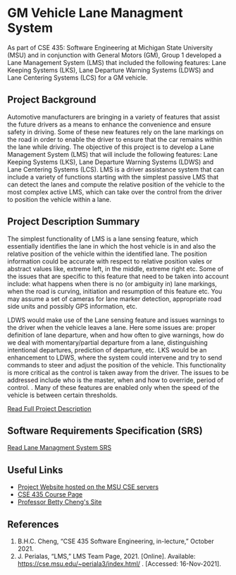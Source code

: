 # GM Vehicle Lane Managment System
As part of CSE 435: Software Engineering at Michigan State University (MSU) and in conjunction with General Motors (GM), Group 1 developed a Lane Management System (LMS) that included the following features: Lane Keeping Systems (LKS), Lane Departure Warning Systems (LDWS) and Lane Centering Systems (LCS) for a GM vehicle.

## Project Background
Automotive manufacturers are bringing in a variety of features that assist the future drivers as a means to enhance the convenience and ensure safety in driving. Some of these new features rely on the lane markings on the road in order to enable the driver to ensure that the car remains within the lane while driving. The objective of this project is to develop a Lane Management System (LMS) that will include the following features: Lane Keeping Systems (LKS), Lane Departure Warning Systems (LDWS) and Lane Centering Systems (LCS). LMS is a driver assistance system that can include a variety of functions starting with the simplest passive LMS that can detect the lanes and compute the relative position of the vehicle to the most complex active LMS, which can take over the control from the driver to position the vehicle within a lane.

## Project Description Summary
The simplest functionality of LMS is a lane sensing feature, which essentially identifies the lane in which the host vehicle is in and also the relative position of the vehicle within the identified lane. The position information could be accurate with respect to relative position vales or abstract values like, extreme left, in the middle, extreme right etc. Some of the issues that are specific to this feature that need to be taken into account include: what happens when there is no (or ambiguity in) lane markings, when the road is curving, initiation and resumption of this feature etc. You may assume a set of cameras for lane marker detection, appropriate road side units and possibly GPS information, etc.

LDWS would make use of the Lane sensing feature and issues warnings to the driver when the vehicle leaves a lane. Here some issues are: proper definition of lane departure, when and how often to give warnings, how do we deal with momentary/partial departure from a lane, distinguishing intentional departures, prediction of departure, etc. LKS would be an enhancement to LDWS, where the system could intervene and try to send commands to steer and adjust the position of the vehicle. This functionality is more critical as the control is taken away from the driver. The issues to be addressed include who is the master, when and how to override, period of control. . Many of these features are enabled only when the speed of the vehicle is between certain thresholds.

[Read Full Project Description](/Project%20Description%20-%20Lane%20Management%20System%20-%20General%20Motors.pdf)

## Software Requirements Specification (SRS)
[Read Lane Managment System SRS](/Lane%20Management%20System%20SRS.pdf)

## Useful Links
- [Project Website hosted on the MSU CSE servers](https://cse.msu.edu/~periala3/index.html)
- [CSE 435 Course Page](https://www.cse.msu.edu/~cse435/) 
- [Professor Betty Cheng's Site](https://www.cse.msu.edu/~chengb/)

## References
1. B.H.C. Cheng, “CSE 435 Software Engineering, in-lecture,” October 2021.
2. J. Perialas, “LMS,” LMS Team Page, 2021. [Online]. Available:
https://cse.msu.edu/~periala3/index.html/ . [Accessed: 16-Nov-2021].